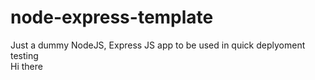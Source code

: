 # node-express-template

Just a dummy NodeJS, Express JS app to be used in quick deplyoment testing  
Hi there 

